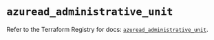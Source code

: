 # `azuread_administrative_unit`

Refer to the Terraform Registry for docs: [`azuread_administrative_unit`](https://registry.terraform.io/providers/hashicorp/azuread/3.6.0/docs/resources/administrative_unit).

